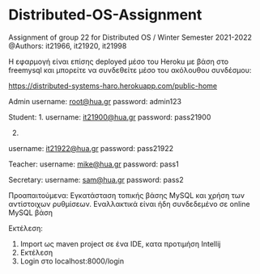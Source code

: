 # Distributed-OS-Assignment
Assignment of group 22 for Distributed OS / Winter Semester 2021-2022
@Authors: it21966, it21920, it21998

Η εφαρμογή είναι επίσης deployed μέσο του Heroku με βάση στο freemysql και μπορείτε να συνδεθείτε μέσο του ακόλουθου συνδέσμου:

https://distributed-systems-haro.herokuapp.com/public-home

Admin
username: root@hua.gr
password: admin123

Student:
1.
username: it21900@hua.gr
password: pass21900

2.
username: it21922@hua.gr
password: pass21922

Teacher:
username: mike@hua.gr
password: pass1


Secretary:
username: sam@hua.gr
password: pass2

Προαπαιτούμενα:
Εγκατάσταση τοπικής βάσης MySQL και χρήση των αντίστοιχων ρυθμίσεων.
Εναλλακτικά είναι ήδη συνδεδεμένο σε online MySQL βάση

Εκτέλεση:

1. Import ως maven project σε ένα IDE, κατα προτιμήση Intellij
2. Εκτέλεση
3. Login στο localhost:8000/login
